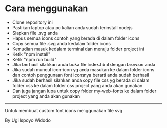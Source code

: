 <h1>Cara menggunakan</h1>

<ul>
    <li>Clone repository ini</li>
    <li>Pastikan laptop atau pc kalian anda sudah terinstall nodejs</li>
    <li>Siapkan file .svg anda</li>
    <li>Hapus semua icons contoh yang berada di dalam folder icons</li>
    <li>Copy semua file .svg anda kedalam folder icons</li>
    <li>Kemudian masuk kedalam terminal dan menuju folder project ini</li>
    <li>Ketik "npm install"</li>
    <li>Ketik "npm run build"</li>
    <li>Jika berhasil silahkan anda buka file index.html dengan browser anda</li>
    <li>Jika sudah muncul icon-icon yg anda masukan ke dalam folder icons dan contoh penggunaan font iconsnya berarti anda sudah berhasil</li>
    <li>Jika sudah berhasil silahkan anda copy file css yg berada di dalam folder css ke dalam folder css project yang anda akan gunakan</li>
    <li>Dan juga jangan lupa untuk copy folder my-web-fonts ke dalam folder project yang anda akan gunakan</li>
</ul>
<hr/>
<p>Untuk membuat custom font icons menggunakan file svg</p>
<span>By Ugi Ispoyo Widodo</span>